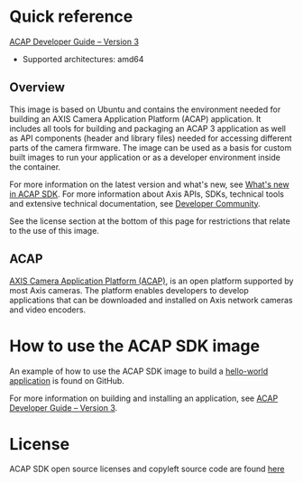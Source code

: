 # Quick reference
[ACAP Developer Guide – Version 3](https://help.axis.com/acap-3-developer-guide)

- Supported architectures: amd64


## Overview
This image is based on Ubuntu and contains the environment needed for building an AXIS Camera Application Platform (ACAP) application.
It includes all tools for building and packaging an ACAP 3 application as well as API components (header and library files) needed for accessing different parts of the camera firmware. The image can be used as a basis for custom built images to run your application or as a developer environment inside the container.

For more information on the latest version and what's new, see [What's new in ACAP SDK](https://help.axis.com/acap-3-developer-guide#whats-new-in-acap-sdk). For more information about Axis ́APIs, SDKs, technical tools and extensive technical documentation, see [Developer Community](https://www.axis.com/developer-community/acap).

See the license section at the bottom of this page for restrictions that relate to the use of this image.


## ACAP
[AXIS Camera Application Platform (ACAP)](https://www.axis.com/sv-se/products/analytics/acap), is an open platform supported by most Axis cameras. The platform enables developers to develop applications that can be downloaded and installed on Axis network cameras and video encoders.


# How to use the ACAP SDK image
An example of how to use the ACAP SDK image to build a [hello-world application](https://github.com/AxisCommunications/acap3-examples/tree/main/hello-world) is found on GitHub.

For more information on building and installing an application, see [ACAP Developer Guide – Version 3](https://help.axis.com/acap-3-developer-guide#build-install-and-run-the-application).


# License

ACAP SDK open source licenses and copyleft source code are found [here](http://acap-artifacts.s3-website.eu-north-1.amazonaws.com/)
